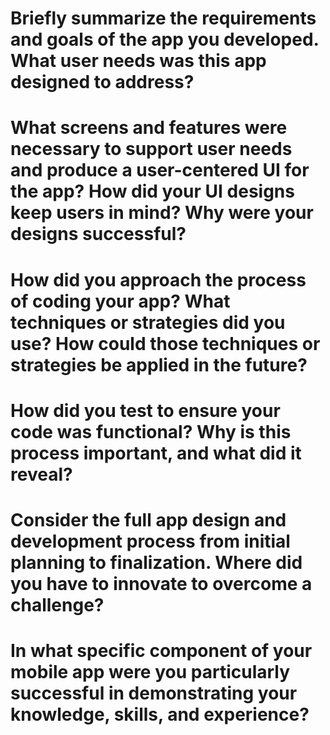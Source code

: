 # Briefly summarize the requirements and goals of the app you developed. What user needs was this app designed to address?



# What screens and features were necessary to support user needs and produce a user-centered UI for the app? How did your UI designs keep users in mind? Why were your designs successful?



# How did you approach the process of coding your app? What techniques or strategies did you use? How could those techniques or strategies be applied in the future?



# How did you test to ensure your code was functional? Why is this process important, and what did it reveal?



# Consider the full app design and development process from initial planning to finalization. Where did you have to innovate to overcome a challenge?



# In what specific component of your mobile app were you particularly successful in demonstrating your knowledge, skills, and experience?
